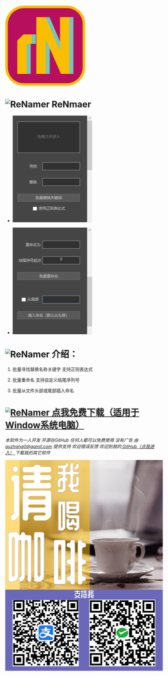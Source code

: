 ![ReNamer](icon.png)
# ![ReNamer](https://raw.githubusercontent.com/PMZeroSkyline/ReNamer/master/ReNamer/ReNamer/icon.ico)  ReNmaer
  


  - ![ReNamer](1.jpg)

  - ![ReNamer](2.jpg)

# ![ReNamer](icon.ico)  介绍：

  1. 批量寻找替换名称关键字 支持正则表达式

  2. 批量重命名 支持自定义结尾序列号

  3. 批量从文件头部或尾部插入命名

# [ ![ReNamer](icon.ico) 点我免费下载（适用于Window系统电脑）](https://github.com/PMZeroSkyline/WPF_ReNamer/raw/master/ReNamer/ReNamer/bin/Release/ReNamer.exe)

*本软件为一人开发 开源在GitHub 任何人都可以免费使用 没有广告 由 guzhang0@gamil.com 提供支持 欢迎错误反馈 欢迎到我的[ GitHub（点我进入） ](https://github.com/PMZeroSkyline)下载我的其它软件*

![ReNamer](3.jpg)
